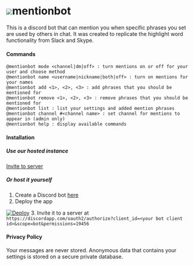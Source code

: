 # ![][1]mentionbot
This is a discord bot that can mention you when specific phrases you set are used by others in chat. It was created to replicate the highlight word functionality from Slack and Skype.

[1]: https://i.imgur.com/hT4TxcL.png

#### Commands

```
@mentionbot mode <channel|dm|off> : turn mentions on or off for your user and choose method
@mentionbot name <username|nickname|both|off> : turn on mentions for your names
@mentionbot add <1>, <2>, <3> : add phrases that you should be mentioned for
@mentionbot remove <1>, <2>, <3> : remove phrases that you should be mentioned for
@mentionbot list : list your settings and added mention phrases
@mentionbot channel #<channel name> : set channel for mentions to appear in (admin only)
@mentionbot help : display available commands
```

#### Installation

##### Use our hosted instance

[Invite to server](https://discordapp.com/oauth2/authorize?client_id=446120627540328448&scope=bot&permissions=19456)

##### Or host it yourself

1. Create a Discord bot [here](https://discordapp.com/developers/applications/me/create)
2. Deploy the app

  [![Deploy](https://www.herokucdn.com/deploy/button.svg)](https://heroku.com/deploy)
3. Invite it to a server at `https://discordapp.com/oauth2/authorize?client_id=<your bot client id>&scope=bot&permissions=19456`

#### Privacy Policy

Your messages are never stored. Anonymous data that contains your settings is stored on a secure private database.
